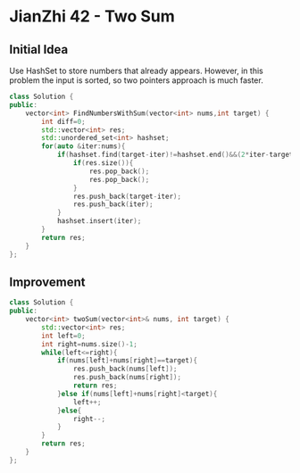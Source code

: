 # JianZhi 42 - Two Sum

## Initial Idea
Use HashSet to store numbers that already appears. However, in this problem the input is sorted, so two pointers approach is much faster.

```c++
class Solution {
public:
    vector<int> FindNumbersWithSum(vector<int> nums,int target) {
        int diff=0;
        std::vector<int> res;
        std::unordered_set<int> hashset;
        for(auto &iter:nums){
            if(hashset.find(target-iter)!=hashset.end()&&(2*iter-target>diff)){
                if(res.size()){
                    res.pop_back();
                    res.pop_back();
                }
                res.push_back(target-iter);
                res.push_back(iter);
            }
            hashset.insert(iter);
        }
        return res;
    }
};
```

## Improvement
```c++
class Solution {
public:
    vector<int> twoSum(vector<int>& nums, int target) {
        std::vector<int> res;
        int left=0;
        int right=nums.size()-1;
        while(left<=right){
            if(nums[left]+nums[right]==target){
                res.push_back(nums[left]);
                res.push_back(nums[right]);
                return res;
            }else if(nums[left]+nums[right]<target){
                left++;
            }else{
                right--;
            }
        }
        return res;
    }
};
```